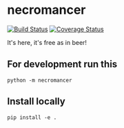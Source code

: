 # necromancer

[![Build Status](https://travis-ci.com/SeedyROM/necromancer.svg?branch=master)](https://travis-ci.com/SeedyROM/necromancer)
[![Coverage Status](https://coveralls.io/repos/github/SeedyROM/necromancer/badge.svg?branch=master)](https://coveralls.io/github/SeedyROM/necromancer?branch=master)

It's here, it's free as in beer!

## For development run this

`python -m necromancer`

## Install locally

`pip install -e .`
